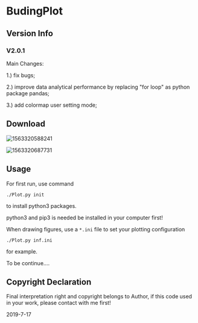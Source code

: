 # BudingPlot

## Version Info

### V2.0.1

Main Changes:

1.) fix bugs;

2.) improve data analytical performance by replacing "for loop" as python package pandas;

3.) add colormap user setting mode;

## Download

![1563320588241](C:\Users\zhupe\AppData\Roaming\Typora\typora-user-images\1563320588241.png)

 

![1563320687731](C:\Users\zhupe\AppData\Roaming\Typora\typora-user-images\1563320687731.png)

## Usage

For first run, use command 

`./Plot.py init`

to install python3 packages.

python3 and pip3 is needed be installed in your computer first!



When drawing figures, use a  `*.ini`  file to set your plotting configuration

`./Plot.py inf.ini`

for example. 

To be continue.... 

## Copyright Declaration 

Final interpretation right and copyright belongs to Author, if this code used in your work, please contact with me first!

2019-7-17

